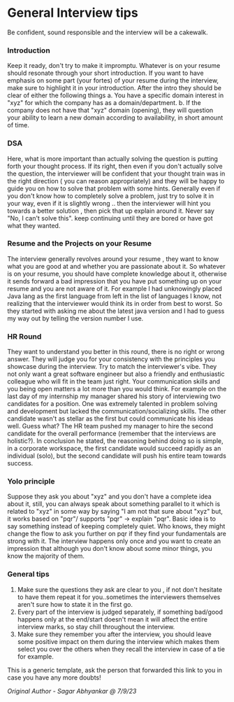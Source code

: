 # General Interview tips

Be confident, sound responsible and the interview will be a cakewalk.

### Introduction

Keep it ready, don't try to make it impromptu. Whatever is on your resume should resonate through your short introduction. If you want to have emphasis on some part (your fortes) of your resume during the interview, make sure to highlight it in your introduction.
After the intro they should be clear of either the following things
a. You have a specific domain interest in "xyz" for which the company has as a domain/department.
b. If the company does not have that "xyz" domain (opening), they will question your ability to learn a new domain according to availability, in short amount of time.

### DSA

Here, what is more important than actually solving the question is putting forth your thought process. If its right, then even if you don't actually solve the question,
the interviewer will be confident that your thought train was in the right direction ( you can reason appropriately)
and they will be happy to guide you on how to solve that problem with some hints.
Generally even if you don't know how to completely solve a problem, just try to solve it in your way, even if it is slightly wrong ..
then the interviewer will hint you towards a better solution , then pick that up explain around it.
Never say "No, I can't solve this". keep continuing until they are bored or have got what they wanted.

### Resume and the Projects on your Resume

The interview generally revolves around your resume , they want to know what you are good at and whether you are passionate about it.
So whatever is on your resume, you should have complete knowledge about it, otherwise it sends forward a bad impression that you have put something up on your resume and you are not aware of it.
For example I had unknowingly placed Java lang as the first language from left in the list of languages I know,
not realizing that the interviewer would think its in order from best to worst. So they started with asking me about the latest java version
and I had to guess my way out by telling the version number I use.

### HR Round

They want to understand you better in this round, there is no right or wrong answer. They will judge you for your consistency with the principles you showcase during the interview. Try to match the
interviewer's vibe. They not only want a great software engineer but also a friendly and enthusiastic colleague who will fit in the team just right.
Your communication skills and you being open matters a lot more than you would think.
For example on the last day of my internship my manager shared his story of interviewing two candidates for a position. One was extremely talented in problem solving and development
but lacked the communication/socializing skills. The other candidate wasn't as stellar as the first but could communicate his ideas well.
Guess what? The HR team pushed my manager to hire the second candidate for the overall performance (remember that the interviews are holistic?).
In conclusion he stated, the reasoning behind doing so is simple, in a corporate workspace, the first candidate would succeed rapidly as an individual (solo),
but the second candidate will push his entire team towards success.

### Yolo principle

Suppose they ask you about "xyz" and you don't have a complete idea about it, still, you can always speak about something parallel to it which is related to "xyz" in some way by saying "I am not that sure about "xyz" but, it works based on "pqr"/ supports "pqr" -> explain "pqr". Basic idea is to say something instead of keeping completely quiet. Who knows, they might change the flow to ask you further on pqr if they find your fundamentals are strong with it. The interview happens only once and you want to create an impression that although you don't know about some minor things, you know the majority of them.

### General tips

1. Make sure the questions they ask are clear to you , if not don't hesitate to have them repeat it for you..sometimes the interviewers themselves aren't sure how to state it in the first go.
2. Every part of the interview is judged separately, if something bad/good happens only at the end/start doesn't mean it will affect the entire interview marks, so stay chill throughout the interview.
3. Make sure they remember you after the interview, you should leave some positive impact on them during the interview which makes them select you over the others when they recall the interview in case of a tie for example.

This is a generic template, ask the person that forwarded this link to you in case you have any more doubts!

*Original Author - Sagar Abhyankar @ 7/9/23*
